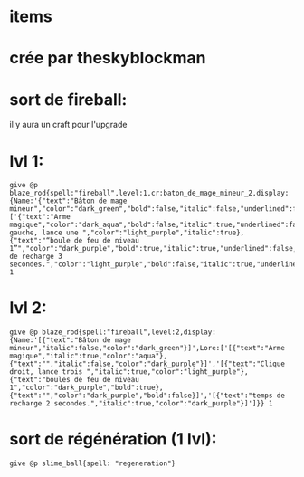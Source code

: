 # items

# crée par theskyblockman

# sort de fireball:
il y aura un craft pour l'upgrade
  # lvl 1:
    give @p blaze_rod{spell:"fireball",level:1,cr:baton_de_mage_mineur_2,display:{Name:'{"text":"Bâton de mage mineur","color":"dark_green","bold":false,"italic":false,"underlined":false,"strikethrough":false,"obfuscated":false}',Lore:['{"text":"Arme magique","color":"dark_aqua","bold":false,"italic":true,"underlined":false,"strikethrough":false,"obfuscated":false}','[{"text":"Clique gauche, lance une ","color":"light_purple","italic":true},{"text":"“boule de feu de niveau 1”","color":"dark_purple","bold":true,"italic":true,"underlined":false,"strikethrough":false,"obfuscated":false}]','{"text":"Temps de recharge 3 secondes.","color":"light_purple","bold":false,"italic":true,"underlined":false,"strikethrough":false,"obfuscated":false}']}} 1
  # lvl 2:
    give @p blaze_rod{spell:"fireball",level:2,display:{Name:'[{"text":"Bâton de mage mineur","italic":false,"color":"dark_green"}]',Lore:['[{"text":"Arme magique","italic":true,"color":"aqua"},{"text":"","italic":false,"color":"dark_purple"}]','[{"text":"Clique droit, lance trois ","italic":true,"color":"light_purple"},{"text":"boules de feu de niveau 1","color":"dark_purple","bold":true},{"text":"","color":"dark_purple","bold":false}]','[{"text":"temps de recharge 2 secondes.","italic":true,"color":"dark_purple"}]']}} 1
  # sort de régénération (1 lvl):
    give @p slime_ball{spell: "regeneration"}
